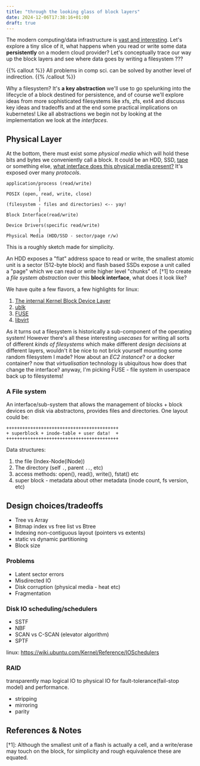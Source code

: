 ```yaml
---
title: "through the looking glass of block layers"
date: 2024-12-06T17:38:16+01:00
draft: true
---
```


The modern computing/data infrastructure is [vast and interesting](https://landscape.cncf.io/). 
Let's explore a tiny slice of it, what happens when you read or write some data **persistently** on a modern cloud provider?
Let's conceptually trace our way up the block layers and see where data goes by writing a filesystem ???

{{% callout %}}
All problems in comp sci. can be solved by another level of indirection.
{{% /callout %}}

Why a filesystem? It's **a key abstraction** we'll use to go spelunking into the lifecycle of a block destined for persistence, and of course we'll explore ideas from more sophisticated filesystems like xfs, zfs, ext4 and discuss key ideas and tradeoffs and at the end some practical implications on kubernetes! Like all abstractions we begin not by looking at the implementation we look at the _interfaces_.

## Physical Layer
At the bottom, there must exist some _physical media_ which will hold these bits and bytes we conveniently call a block. It could be an HDD, SSD, [tape](https://aws.amazon.com/storagegateway/vtl/) or something else, [what interface does this physical media present?](https://pages.cs.wisc.edu/~remzi/OSTEP/file-devices.pdf) It's exposed over many _protocols_.

```
application/process (read/write)
            |
POSIX (open, read, write, close)
            |
(filesystem - files and directories) <-- yay!
            |
Block Interface(read/write)
            |
Device Drivers(specific read/write)
            |
Physical Media (HDD/SSD - sector/page r/w)
```

This is a roughly sketch made for simplicity.

An HDD exposes a "flat" address space to read or write, the smallest atomic unit is a sector (512-byte block) and flash based 
SSDs expose a unit called a "page" which we can read or write higher level "chunks" of. [†1] to create a _file system abstraction_ over this **block interface**, what does it look like?

We have quite a few flavors, a few highlights for linux: 
1. [The internal Kernel Block Device Layer](https://linux-kernel-labs.github.io/refs/heads/master/labs/block_device_drivers.html#overview)
2. [ublk](https://spdk.io/doc/ublk.html)
3. [FUSE](https://www.kernel.org/doc/html/next/filesystems/fuse.html)
4. [libvirt](https://libvirt.org/storage.html)

As it turns out a filesystem is historically a sub-component of the operating system! However there's all these interesting _usecases_ for writing all sorts of different _kinds of filesystems_ which make different _design decisions_ at different layers, wouldn't it be nice to not brick yourself mounting some random filesystem I made? How about an _EC2 instance_? or a docker container? now that _virtualisation_ technology is ubiquitous how does that change the interface? anyway, I'm picking FUSE - file system in userspace back up to filesystems!


### A File system
An interface/sub-system that allows the management of blocks + block devices on disk via abstractons, provides files and directories.
One layout could be:
```
++++++++++++++++++++++++++++++++++++++++++
+ superblock + inode-table + user data!  +
++++++++++++++++++++++++++++++++++++++++++
```

Data structures:
1. the file (Index-Node(INode))
2. The directory (self `.`, parent `..`, etc)
3. access methods: open(), read(), write(), fstat() etc
4. super block - metadata about other metadata (inode count, fs version, etc)

## Design choices/tradeoffs
- Tree vs Array
- Bitmap index vs free list vs Btree
- Indexing non-contiguous layout (pointers vs extents)
- static vs dynamic partitioning
- Block size

### Problems
- Latent sector errors
- Misdirected IO
- Disk corruption (physical media - heat etc)
- Fragmentation

### Disk IO scheduling/schedulers
- SSTF
- NBF
- SCAN vs C-SCAN (elevator algorithm)
- SPTF

linux: https://wiki.ubuntu.com/Kernel/Reference/IOSchedulers

### RAID
transparently map logical IO to physical IO for fault-tolerance(fail-stop model) and performance.
- stripping
- mirroring
- parity


## References & Notes
[^1]: [Can Applications Recover from fsync Failures?](https://www.usenix.org/system/files/atc20-rebello.pdf)
[^2]: [Protocol Aware Recovery](https://www.usenix.org/conference/fast18/presentation/alagappan)
[^3]: [End-to-end Data Integrity for File Systems: A ZFS Case Study](https://research.cs.wisc.edu/wind/Publications/zfs-corruption-fast10.pdf)

[†1]: Although the smallest unit of a flash is actually a cell, and a write/erase may touch on the block, for simplicity and rough equivalence these are equated.
